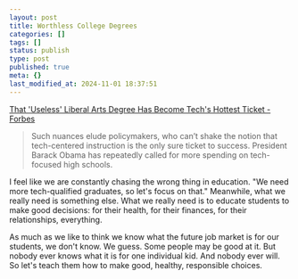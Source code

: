 ```yaml
---
layout: post
title: Worthless College Degrees
categories: []
tags: []
status: publish
type: post
published: true
meta: {}
last_modified_at: 2024-11-01 18:37:51
---
```


[That 'Useless' Liberal Arts Degree Has Become Tech's Hottest Ticket - Forbes](http://www.forbes.com/sites/georgeanders/2015/07/29/liberal-arts-degree-tech/)


>Such nuances elude policymakers, who can’t shake the notion that tech-centered instruction is the only sure ticket to success. President Barack Obama has repeatedly called for more spending on tech-focused high schools.



I feel like we are constantly chasing the wrong thing in education. "We need more tech-qualified graduates, so let's focus on that." Meanwhile, what we really need is something else. What we really need is to educate students to make good decisions: for their health, for their finances, for their relationships, everything.


As much as we like to think we know what the future job market is for our students, we don't know. We guess. Some people may be good at it. But nobody ever knows what it is for one individual kid. And nobody ever will. So let's teach them how to make good, healthy, responsible choices.
